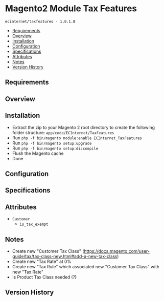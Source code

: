 # Magento2 Module Tax Features
``ecinternet/taxfeatures - 1.0.1.0``

- [Requirements](#requirements-header)
- [Overview](#overview-header)
- [Installation](#installation-header)
- [Configuration](#configuration-header)
- [Specifications](#specifications-header)
- [Attributes](#attributes-header)
- [Notes](#notes-header)
- [Version History](#version-history-header)

## Requirements

## Overview

## Installation
- Extract the zip to your Magento 2 root directory to create the following folder structure: `app/code/ECInternet/TaxFeatures`
- Run `php -f bin/magento module:enable ECInternet_TaxFeatures`
- Run `php -f bin/magento setup:upgrade`
- Run `php -f bin/magento setup:di:compile`
- Flush the Magento cache
- Done

## Configuration

## Specifications

## Attributes
- `Customer`
  - `is_tax_exempt`

## Notes
- Create new "Customer Tax Class" (https://docs.magento.com/user-guide/tax/tax-class-new.html#add-a-new-tax-class) 
- Create new "Tax Rate" at 0%
- Create new "Tax Rule" which associated new "Customer Tax Class" with new "Tax Rate"
- Is Product Tax Class needed (?)

## Version History
